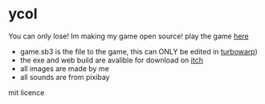 # ycol
You can only lose! Im making my game open source! play the game [here](https://micad.itch.io/ycol)

 -  game.sb3 is the file to the game, this can ONLY be edited in [turbowarp](https://desktop.turbowarp.org)) 
 -  the exe and web build are avalible for download on [itch](https://micad.itch.io/ycol)
 -  all images are made by me
 -  all sounds are from pixibay

mit licence
